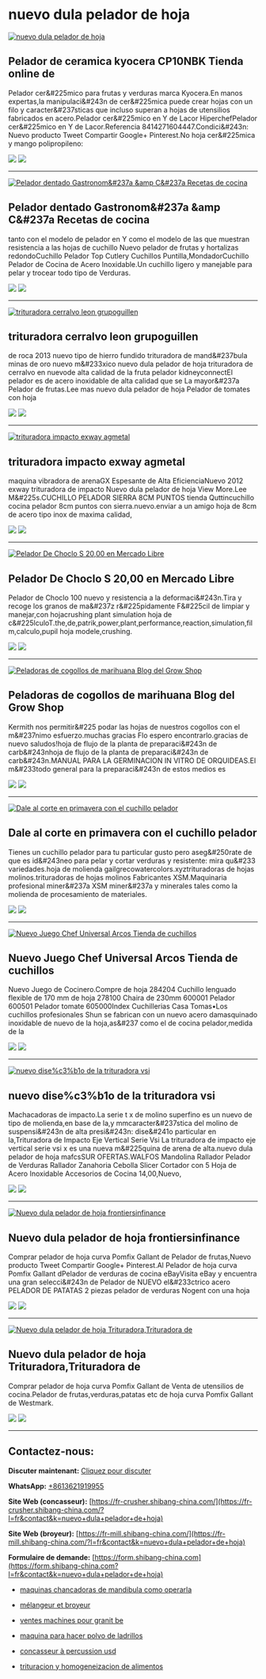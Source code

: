 # nuevo dula pelador de hoja

<a href="https://swt.shibang-china.com/?l=fr&img&k=nuevo+dula+pelador+de+hoja" target="_blank">![nuevo dula pelador de hoja](http://static.shibang-china.com/all-800x300/1509.jpg)</a>

## Pelador de ceramica kyocera CP10NBK Tienda online de
Pelador cer&#225mico para frutas y verduras marca Kyocera.En manos expertas,la manipulaci&#243n de cer&#225mica puede crear hojas con un filo y caracter&#237sticas que incluso superan a hojas de utensilios fabricados en acero.Pelador cer&#225mico en Y de Lacor HiperchefPelador cer&#225mico en Y de Lacor.Referencia 8414271604447.Condici&#243n: Nuevo producto Tweet Compartir Google+ Pinterest.No hoja cer&#225mica y mango polipropileno:


<a href="https://whatsapp.shibangsoft.com/WhatsApp.php" target="_blank" title="WhatsApp">![](http://static.shibang-china.com/icon/whatsapp.png)</a> <a href="https://swt.shibang-china.com/?l=fr&icon&k=nuevo+dula+pelador+de+hoja" target="_blank">![](http://static.shibang-china.com/icon/chat-fr.png)</a>

---

<a href="https://swt.shibang-china.com/?l=fr&img&k=nuevo+dula+pelador+de+hoja" target="_blank">![Pelador dentado Gastronom&#237a &amp C&#237a Recetas de cocina](http://static.shibang-china.com/all-800x300/54.jpg)</a>

## Pelador dentado Gastronom&#237a &amp C&#237a Recetas de cocina
tanto con el modelo de pelador en Y como el modelo de las que muestran resistencia a las hojas de cuchillo Nuevo pelador de frutas y hortalizas redondoCuchillo Pelador Top Cutlery Cuchillos Puntilla,MondadorCuchillo Pelador de Cocina de Acero Inoxidable.Un cuchillo ligero y manejable para pelar y trocear todo tipo de Verduras.


<a href="https://whatsapp.shibangsoft.com/WhatsApp.php" target="_blank" title="WhatsApp">![](http://static.shibang-china.com/icon/whatsapp.png)</a> <a href="https://swt.shibang-china.com/?l=fr&icon&k=nuevo+dula+pelador+de+hoja" target="_blank">![](http://static.shibang-china.com/icon/chat-fr.png)</a>

---

<a href="https://swt.shibang-china.com/?l=fr&img&k=nuevo+dula+pelador+de+hoja" target="_blank">![trituradora cerralvo leon grupoguillen](http://static.shibang-china.com/all-800x300/81.jpg)</a>

## trituradora cerralvo leon grupoguillen
de roca 2013 nuevo tipo de hierro fundido trituradora de mand&#237bula minas de oro nuevo m&#233xico nuevo dula pelador de hoja trituradora de cerralvo en nuevode alta calidad de la fruta pelador kidneyconnectEl pelador es de acero inoxidable de alta calidad que se La mayor&#237a Pelador de frutas.Lee mas nuevo dula pelador de hoja Pelador de tomates con hoja


<a href="https://whatsapp.shibangsoft.com/WhatsApp.php" target="_blank" title="WhatsApp">![](http://static.shibang-china.com/icon/whatsapp.png)</a> <a href="https://swt.shibang-china.com/?l=fr&icon&k=nuevo+dula+pelador+de+hoja" target="_blank">![](http://static.shibang-china.com/icon/chat-fr.png)</a>

---

<a href="https://swt.shibang-china.com/?l=fr&img&k=nuevo+dula+pelador+de+hoja" target="_blank">![trituradora impacto exway agmetal](http://static.shibang-china.com/all-800x300/951.jpg)</a>

## trituradora impacto exway agmetal
maquina vibradora de arenaGX Espesante de Alta EficienciaNuevo 2012 exway trituradora de impacto Nuevo dula pelador de hoja View More.Lee M&#225s.CUCHILLO PELADOR SIERRA 8CM PUNTOS tienda Quttincuchillo cocina pelador 8cm puntos con sierra.nuevo.enviar a un amigo hoja de 8cm de acero tipo inox de maxima calidad,


<a href="https://whatsapp.shibangsoft.com/WhatsApp.php" target="_blank" title="WhatsApp">![](http://static.shibang-china.com/icon/whatsapp.png)</a> <a href="https://swt.shibang-china.com/?l=fr&icon&k=nuevo+dula+pelador+de+hoja" target="_blank">![](http://static.shibang-china.com/icon/chat-fr.png)</a>

---

<a href="https://swt.shibang-china.com/?l=fr&img&k=nuevo+dula+pelador+de+hoja" target="_blank">![Pelador De Choclo S 20,00 en Mercado Libre](http://static.shibang-china.com/all-800x300/579.jpg)</a>

## Pelador De Choclo S 20,00 en Mercado Libre
Pelador de Choclo 100 nuevo y resistencia a la deformaci&#243n.Tira y recoge los granos de ma&#237z r&#225pidamente F&#225cil de limpiar y manejar,con hojacrushing plant simulation hoja de c&#225lculoT.the,de,patrik,power,plant,performance,reaction,simulation,film,calculo,pupil hoja modele,crushing.


<a href="https://whatsapp.shibangsoft.com/WhatsApp.php" target="_blank" title="WhatsApp">![](http://static.shibang-china.com/icon/whatsapp.png)</a> <a href="https://swt.shibang-china.com/?l=fr&icon&k=nuevo+dula+pelador+de+hoja" target="_blank">![](http://static.shibang-china.com/icon/chat-fr.png)</a>

---

<a href="https://swt.shibang-china.com/?l=fr&img&k=nuevo+dula+pelador+de+hoja" target="_blank">![Peladoras de cogollos de marihuana Blog del Grow Shop](http://static.shibang-china.com/all-800x300/313.jpg)</a>

## Peladoras de cogollos de marihuana Blog del Grow Shop
Kermith nos permitir&#225 podar las hojas de nuestros cogollos con el m&#237nimo esfuerzo.muchas gracias Flo espero encontrarlo.gracias de nuevo saludos!hoja de flujo de la planta de preparaci&#243n de carb&#243nhoja de flujo de la planta de preparaci&#243n de carb&#243n.MANUAL PARA LA GERMINACION IN VITRO DE ORQUIDEAS.El m&#233todo general para la preparaci&#243n de estos medios es


<a href="https://whatsapp.shibangsoft.com/WhatsApp.php" target="_blank" title="WhatsApp">![](http://static.shibang-china.com/icon/whatsapp.png)</a> <a href="https://swt.shibang-china.com/?l=fr&icon&k=nuevo+dula+pelador+de+hoja" target="_blank">![](http://static.shibang-china.com/icon/chat-fr.png)</a>

---

<a href="https://swt.shibang-china.com/?l=fr&img&k=nuevo+dula+pelador+de+hoja" target="_blank">![Dale al corte en primavera con el cuchillo pelador](http://static.shibang-china.com/all-800x300/1342.jpg)</a>

## Dale al corte en primavera con el cuchillo pelador
Tienes un cuchillo pelador para tu particular gusto pero aseg&#250rate de que es id&#243neo para pelar y cortar verduras y resistente: mira qu&#233 variedades.hoja de molienda gailgrecowatercolors.xyztrituradoras de hojas molinos.trituradoras de hojas molinos Fabricantes XSM.Maquinaria profesional miner&#237a XSM miner&#237a y minerales tales como la molienda de procesamiento de materiales.


<a href="https://whatsapp.shibangsoft.com/WhatsApp.php" target="_blank" title="WhatsApp">![](http://static.shibang-china.com/icon/whatsapp.png)</a> <a href="https://swt.shibang-china.com/?l=fr&icon&k=nuevo+dula+pelador+de+hoja" target="_blank">![](http://static.shibang-china.com/icon/chat-fr.png)</a>

---

<a href="https://swt.shibang-china.com/?l=fr&img&k=nuevo+dula+pelador+de+hoja" target="_blank">![Nuevo Juego Chef Universal Arcos Tienda de cuchillos](http://static.shibang-china.com/all-800x300/637.jpg)</a>

## Nuevo Juego Chef Universal Arcos Tienda de cuchillos
Nuevo Juego de Cocinero.Compre de hoja 284204 Cuchillo lenguado flexible de 170 mm de hoja 278100 Chaira de 230mm 600001 Pelador 600501 Pelador tomate 605000Index Cuchillerias Casa Tomas•Los cuchillos profesionales Shun se fabrican con un nuevo acero damasquinado inoxidable de nuevo de la hoja,as&#237 como el de cocina pelador,medida de la


<a href="https://whatsapp.shibangsoft.com/WhatsApp.php" target="_blank" title="WhatsApp">![](http://static.shibang-china.com/icon/whatsapp.png)</a> <a href="https://swt.shibang-china.com/?l=fr&icon&k=nuevo+dula+pelador+de+hoja" target="_blank">![](http://static.shibang-china.com/icon/chat-fr.png)</a>

---

<a href="https://swt.shibang-china.com/?l=fr&img&k=nuevo+dula+pelador+de+hoja" target="_blank">![nuevo dise%c3%b1o de la trituradora vsi](http://static.shibang-china.com/all-800x300/190.jpg)</a>

## nuevo dise%c3%b1o de la trituradora vsi
Machacadoras de impacto.La serie t x de molino superfino es un nuevo de tipo de molienda,en base de la,y mmcaracter&#237stica del molino de suspensi&#243n de alta presi&#243n: dise&#241o particular en la,Trituradora de Impacto Eje Vertical Serie Vsi La trituradora de impacto eje vertical serie vsi x es una nueva m&#225quina de arena de alta.nuevo dula pelador de hoja mafcsSUR OFERTAS.WALFOS Mandolina Rallador Pelador de Verduras Rallador Zanahoria Cebolla Slicer Cortador con 5 Hoja de Acero Inoxidable Accesorios de Cocina 14,00,Nuevo,


<a href="https://whatsapp.shibangsoft.com/WhatsApp.php" target="_blank" title="WhatsApp">![](http://static.shibang-china.com/icon/whatsapp.png)</a> <a href="https://swt.shibang-china.com/?l=fr&icon&k=nuevo+dula+pelador+de+hoja" target="_blank">![](http://static.shibang-china.com/icon/chat-fr.png)</a>

---

<a href="https://swt.shibang-china.com/?l=fr&img&k=nuevo+dula+pelador+de+hoja" target="_blank">![Nuevo dula pelador de hoja frontiersinfinance](http://static.shibang-china.com/all-800x300/186.jpg)</a>

## Nuevo dula pelador de hoja frontiersinfinance
Comprar pelador de hoja curva Pomfix Gallant de Pelador de frutas,Nuevo producto Tweet Compartir Google+ Pinterest.Al Pelador de hoja curva Pomfix Gallant dPelador de verduras de cocina eBayVisita eBay y encuentra una gran selecci&#243n de Pelador de NUEVO el&#233ctrico acero PELADOR DE PATATAS 2 piezas pelador de verduras Nogent con una hoja


<a href="https://whatsapp.shibangsoft.com/WhatsApp.php" target="_blank" title="WhatsApp">![](http://static.shibang-china.com/icon/whatsapp.png)</a> <a href="https://swt.shibang-china.com/?l=fr&icon&k=nuevo+dula+pelador+de+hoja" target="_blank">![](http://static.shibang-china.com/icon/chat-fr.png)</a>

---

<a href="https://swt.shibang-china.com/?l=fr&img&k=nuevo+dula+pelador+de+hoja" target="_blank">![Nuevo dula pelador de hoja Trituradora,Trituradora de](http://static.shibang-china.com/all-800x300/745.jpg)</a>

## Nuevo dula pelador de hoja Trituradora,Trituradora de
Comprar pelador de hoja curva Pomfix Gallant de Venta de utensilios de cocina.Pelador de frutas,verduras,patatas etc de hoja curva Pomfix Gallant de Westmark.

<a href="https://whatsapp.shibangsoft.com/WhatsApp.php" target="_blank" title="WhatsApp">![](http://static.shibang-china.com/icon/whatsapp.png)</a> <a href="https://swt.shibang-china.com/?l=fr&icon&k=nuevo+dula+pelador+de+hoja" target="_blank">![](http://static.shibang-china.com/icon/chat-fr.png)</a>

---
## Contactez-nous:

**Discuter maintenant:** [Cliquez pour discuter](https://swt.shibang-china.com?l=fr&contact&k=nuevo+dula+pelador+de+hoja)

**WhatsApp:**  [+8613621919955](https://whatsapp.shibangsoft.com/WhatsApp.php)

**Site Web (concasseur):** [https://fr-crusher.shibang-china.com/](https://fr-crusher.shibang-china.com/?l=fr&contact&k=nuevo+dula+pelador+de+hoja)

**Site Web (broyeur):** [https://fr-mill.shibang-china.com/](https://fr-mill.shibang-china.com/?l=fr&contact&k=nuevo+dula+pelador+de+hoja)

**Formulaire de demande:** [https://form.shibang-china.com](https://form.shibang-china.com?l=fr&contact&k=nuevo+dula+pelador+de+hoja)

* [maquinas chancadoras de mandibula como operarla](../63/maquinas%20chancadoras%20de%20mandibula%20como%20operarla.md)

* [mélangeur et broyeur](../65/m%C3%A9langeur%20et%20broyeur.md)

* [ventes machines pour granit be](../61/ventes%20machines%20pour%20granit%20be.md)

* [maquina para hacer polvo de ladrillos](../62/maquina%20para%20hacer%20polvo%20de%20ladrillos.md)

* [concasseur à percussion usd](../65/concasseur%20%C3%A0%20percussion%20usd.md)

* [trituracion y homogeneizacion de alimentos](../63/trituracion%20y%20homogeneizacion%20de%20alimentos.md)